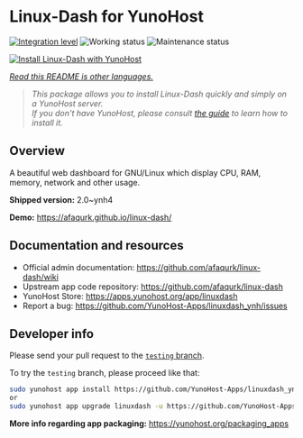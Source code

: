 <!--
N.B.: This README was automatically generated by <https://github.com/YunoHost/apps/tree/master/tools/readme_generator>
It shall NOT be edited by hand.
-->

# Linux-Dash for YunoHost

[![Integration level](https://dash.yunohost.org/integration/linuxdash.svg)](https://dash.yunohost.org/appci/app/linuxdash) ![Working status](https://ci-apps.yunohost.org/ci/badges/linuxdash.status.svg) ![Maintenance status](https://ci-apps.yunohost.org/ci/badges/linuxdash.maintain.svg)

[![Install Linux-Dash with YunoHost](https://install-app.yunohost.org/install-with-yunohost.svg)](https://install-app.yunohost.org/?app=linuxdash)

*[Read this README is other languages.](./ALL_README.md)*

> *This package allows you to install Linux-Dash quickly and simply on a YunoHost server.*  
> *If you don't have YunoHost, please consult [the guide](https://yunohost.org/install) to learn how to install it.*

## Overview

A beautiful web dashboard for GNU/Linux which display CPU, RAM, memory, network and other usage.


**Shipped version:** 2.0~ynh4

**Demo:** <https://afaqurk.github.io/linux-dash/>
## Documentation and resources

- Official admin documentation: <https://github.com/afaqurk/linux-dash/wiki>
- Upstream app code repository: <https://github.com/afaqurk/linux-dash>
- YunoHost Store: <https://apps.yunohost.org/app/linuxdash>
- Report a bug: <https://github.com/YunoHost-Apps/linuxdash_ynh/issues>

## Developer info

Please send your pull request to the [`testing` branch](https://github.com/YunoHost-Apps/linuxdash_ynh/tree/testing).

To try the `testing` branch, please proceed like that:

```bash
sudo yunohost app install https://github.com/YunoHost-Apps/linuxdash_ynh/tree/testing --debug
or
sudo yunohost app upgrade linuxdash -u https://github.com/YunoHost-Apps/linuxdash_ynh/tree/testing --debug
```

**More info regarding app packaging:** <https://yunohost.org/packaging_apps>
